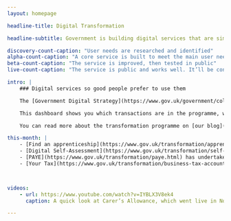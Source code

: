 ```yaml
---
layout: homepage

headline-title: Digital Transformation

headline-subtitle: Government is building digital services that are simpler, clearer and faster to use. We’re starting with these 25 services.

discovery-count-caption: "User needs are researched and identified"
alpha-count-caption: "A core service is built to meet the main user needs"
beta-count-caption: "The service is improved, then tested in public"
live-count-caption: "The service is public and works well. It’ll be continually improved to meet user needs"

intro: |
    ### Digital services so good people prefer to use them

    The [Government Digital Strategy](https://www.gov.uk/government/collections/government-digital-strategy-reports-and-research) and [departmental digital strategies](https://www.gov.uk/government/collections/government-digital-strategy-reports-and-research#departmental-digital-strategies) commit us to the redesigning and rebuilding of 25 significant ‘exemplar’ services. We’re going to make them simpler, clearer and faster to use. All these are to meet the [Digital By Default Service Standard](https://www.gov.uk/service-manual/digital-by-default) that was introduced in April 2014 and be accessible to the public by March 2015.

    This dashboard shows you which transactions are in the programme, what progress is being made, and the estimated scale of the digital service.

    You can read more about the transformation programme on [our blog](https://digitaltransformation.blog.gov.uk/).

this-month: |
    - [Find an apprenticeship](https://www.gov.uk/transformation/apprenticeships.html) successfully passed its live [Digital by Default Service Standard](https://www.gov.uk/service-manual/digital-by-default) assessment
    - [Digital Self-Assessment](https://www.gov.uk/transformation/self-assessment.html) has successfully passed its live Digital by Default Service Standard assessment
    - [PAYE](https://www.gov.uk/transformation/paye.html) has undertaken its live Digital by Default Service Standard Assessment
    - [Your Tax](https://www.gov.uk/transformation/business-tax-account.html) has underaken its live Digital by Default Service Standard Assessment



videos:
    - url: https://www.youtube.com/watch?v=IYBLX3V8ek4
      caption: A quick look at Carer’s Allowance, which went live in November 2014

---
```

